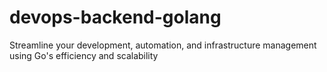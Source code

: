 # devops-backend-golang
Streamline your development, automation, and infrastructure management using Go's efficiency and scalability

